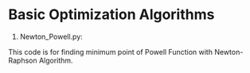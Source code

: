 # Basic Optimization Algorithms

1. Newton_Powell.py:

This code is for finding minimum point of Powell Function with Newton-Raphson Algorithm. 
